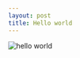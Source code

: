 ```yaml
---
layout: post
title: Hello world
---
```


![hello world]({{site.url}}/public/img/hello.png "Hello World")
